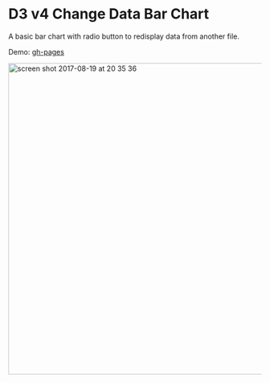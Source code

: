 # D3 v4 Change Data Bar Chart

A basic bar chart with radio button to redisplay data from another file.

Demo: [gh-pages](https://shanegibney.github.io/d3-v4-Change-Dataset-JSON/)

<img width="619" alt="screen shot 2017-08-19 at 20 35 36" src="https://user-images.githubusercontent.com/17167992/29489656-0077f2b8-851e-11e7-9a6e-5cf7c4a959e1.png">
